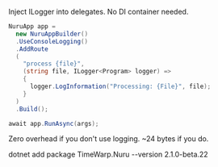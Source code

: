 Inject ILogger<T> into delegates. No DI container needed.

```csharp
NuruApp app =
  new NuruAppBuilder()
  .UseConsoleLogging()
  .AddRoute
  (
    "process {file}",
    (string file, ILogger<Program> logger) =>
    {
      logger.LogInformation("Processing: {File}", file);
    }
  )
  .Build();

await app.RunAsync(args);
```

Zero overhead if you don't use logging. ~24 bytes if you do.

dotnet add package TimeWarp.Nuru --version 2.1.0-beta.22